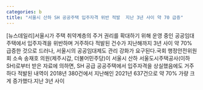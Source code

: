 ```yaml
---
categories: b
title: "서울시 산하 SH 공공주택 입주자격 위반 적발  지난 3년 사이 약 70 급증"
---
```

[뉴스데일리]서울시가 주택 취약계층의 주거 권리를 확대하기 위해 운영 중인 공공임대주택에서 입주자격을 위반하며 거주하다 적발된 건수가 지난해까지 3년 사이 약 70% 급증한 것으로 드러나, 서울시의 공공임대제도 관리 강화가 요구된다.국회 행정안전위원회 소속 송재호 의원(제주시갑, 더불어민주당)이 서울시 산하 서울도시주택공사(이하 SH)로부터 받은 자료에 의하면, SH 공급 공공주택에서 입주자격을 상실했음에도 거주하다 적발된 내역이 2018년 380건에서 지난해인 2021년 637건으로 약 70% 가량 크게 증가했다.지난 3년 사이